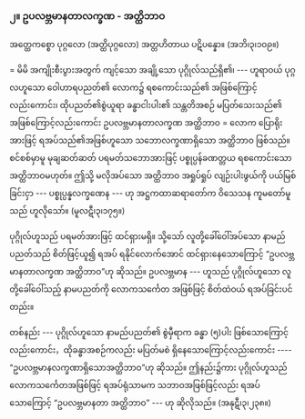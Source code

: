 ### ၂။ ဥပလဗ္ဘမာနတာလက္ခဏ - အတ္ထိဘာဝ

အတ္ထေကစ္စော ပုဂ္ဂလော (အတ္ထိပုဂ္ဂလော) အတ္တဟိတာယ ပဋိပန္နော။ (အဘိ၊၃၊၁၀၉။)

= မိမိ အကျိုးစီးပွားအတွက် ကျင့်သော အချို့သော ပုဂ္ဂိုလ်သည်ရှိ၏၊ --- ဟူရာဝယ် ပုဂ္ဂလဟူသော ဝေါဟာရပညတ်၏ လောက၌ ရစကောင်းသည်၏ အဖြစ်ကြောင့်လည်းကောင်း၊ ထိုပညတ်၏စွဲယူရာ ခန္ဓာငါးပါး၏ သန္တတိအစဉ် မပြတ်သေးသည်၏ အဖြစ်ကြောင့်လည်းကောင်း ဥပလဗ္ဘမာနတာလက္ခဏ အတ္ထိဘာဝ = လောက ပြောရိုးအားဖြင့် ရအပ်သည်၏အဖြစ်ဟူသော သဘောလက္ခဏာရှိသော အတ္ထိဘာဝ ဖြစ်သည်။ 
စင်စစ်မှာမူ မုချဆတ်ဆတ် ပရမတ်သဘောအားဖြင့် ပစ္စုပ္ပန်ခဏတ္တယ ရစကောင်းသော အတ္ထိဘာဝမဟုတ်။ 
ဤသို့ မလိုအပ်သော အတ္ထိဘာဝ အရှုပ်ရှုပ် လျဉ်းပါးဖွယ်ကို ပယ်မြစ်ခြင်းငှာ --- ပစ္စုပ္ပန္နလက္ခဏေန --- ဟု အဋ္ဌကထာဆရာတော်က ဝိသေသန ကူမတော်မူသည် ဟူလိုသော်။ (မူလဋီ၊၃၊၁၇၅။)

ပုဂ္ဂိုလ်ဟူသည် ပရမတ်အားဖြင့် ထင်ရှားမရှိ။ 
သို့သော် လူတို့ခေါ်ဝေါ်အပ်သော နာမည်ပညတ်သည် စိတ်ဖြင့်ယူ၍ ရအပ် ရနိုင်လောက်အောင် ထင်ရှားနေသောကြောင့် “ဥပလဗ္ဘမာနတာလက္ခဏ အတ္ထိဘာဝ”ဟု ဆိုသည်။ 
ဥပလဗ္ဘမာန --- ဟူသည် ပုဂ္ဂိုလ်ဟူသော လူတို့ခေါ်ဝေါ်သည့် နာမပညတ်ကို လောကသင်္ကေတ အဖြစ်ဖြင့် စိတ်ထဲဝယ် ရအပ်ခြင်းပင်တည်း။

တစ်နည်း --- ပုဂ္ဂိုလ်ဟူသော နာမည်ပညတ်၏ စွဲမှီရာက ခန္ဓာ (၅)ပါး ဖြစ်သောကြောင့်လည်းကောင်း，ထိုခန္ဓာအစဉ်ကလည်း မပြတ်မစဲ ရှိနေသောကြောင့်လည်းကောင်း ---- “ဥပလဗ္ဘမာနလက္ခဏာရှိသောအတ္ထိဘာဝ”ဟု ဆိုသည်။ 
ဤနည်း၌ကား ပုဂ္ဂိုလ်ဟူသည် လောကသင်္ကေတအဖြစ်ဖြင့် ရအပ်ရုံသာမက သဘာဝအဖြစ်ဖြင့်လည်း ရအပ်သောကြောင့် “ဥပလဗ္ဘမာနတာ အတ္ထိဘာဝ” --- ဟု ဆိုလိုသည်။ (အနုဋီ၊၃၊၂၃၈။)
